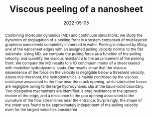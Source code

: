 ---
title: "Viscous peeling of a nanosheet"
date: 2022-05-05
publishDate:  2022-05-05
authors: ["Adyant Agrawal", "**Simon Gravelle**", "Catherine Kamal", "Lorenzo Botto"]
publication_types: ["2"]
abstract: "Combining molecular dynamics (MD) and continuum simulations, we study the dynamics of propagation of a peeling front in a system composed of multilayered graphene nanosheets completely immersed in water. Peeling is induced by lifting one of the nanosheet edges with an assigned pulling velocity normal to the flat substrate. Using MD, we compute the pulling force as a function of the pulling velocity, and quantify the viscous resistance to the advancement of the peeling front. We compare the MD results to a 1D continuum model of a sheet loaded with modelled hydrodynamic loads. Our results show that the viscous dependence of the force on the velocity is negligible below a threshold velocity. Above this threshold, the hydrodynamics is mainly controlled by the viscous resistance associated to the flow near the crack opening, while lubrication forces are negligible owing to the large hydrodynamic slip at the liquid-solid boundary. Two dissipative mechanisms are identified: a drag resistance to the upward motion of the edge, and a resistance to the gap opening associated to the curvature of the flow streamlines near the entrance. Surprisingly, the shape of the sheet was found to be approximately independent of the pulling velocity even for the largest velocities considered."
featured: true
publication: "Soft Matter, 18, 3967"
links:
  - icon_pack: fas
    icon: scroll
    name: Link
    url: 'https://doi.org/10.1039/D1SM01743H'
  - icon_pack: fab
    icon: github
    name: Input files
    url: 'https://github.com/simongravelle/lammps-input-files'
---